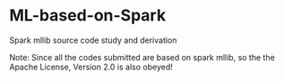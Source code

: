 # ML-based-on-Spark
Spark mllib source code study and derivation

Note: Since all the codes submitted are based on spark mllib, so the the Apache License, Version 2.0 is also obeyed!

